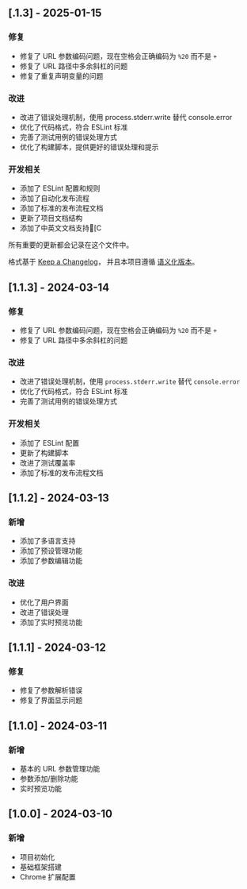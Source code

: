 
## [.1.3] - 2025-01-15

### 修复
- 修复了 URL 参数编码问题，现在空格会正确编码为 `%20` 而不是 `+`
- 修复了 URL 路径中多余斜杠的问题
- 修复了重复声明变量的问题

### 改进
- 改进了错误处理机制，使用 process.stderr.write 替代 console.error
- 优化了代码格式，符合 ESLint 标准
- 完善了测试用例的错误处理方式
- 优化了构建脚本，提供更好的错误处理和提示

### 开发相关
- 添加了 ESLint 配置和规则
- 添加了自动化发布流程
- 添加了标准的发布流程文档
- 更新了项目文档结构
- 添加了中英文文档支持[C

所有重要的更新都会记录在这个文件中。

格式基于 [Keep a Changelog](https://keepachangelog.com/zh-CN/1.0.0/)，
并且本项目遵循 [语义化版本](https://semver.org/lang/zh-CN/)。

## [1.1.3] - 2024-03-14

### 修复
- 修复了 URL 参数编码问题，现在空格会正确编码为 `%20` 而不是 `+`
- 修复了 URL 路径中多余斜杠的问题

### 改进
- 改进了错误处理机制，使用 `process.stderr.write` 替代 `console.error`
- 优化了代码格式，符合 ESLint 标准
- 完善了测试用例的错误处理方式

### 开发相关
- 添加了 ESLint 配置
- 更新了构建脚本
- 改进了测试覆盖率
- 添加了标准的发布流程文档

## [1.1.2] - 2024-03-13

### 新增
- 添加了多语言支持
- 添加了预设管理功能
- 添加了参数编辑功能

### 改进
- 优化了用户界面
- 改进了错误处理
- 添加了实时预览功能

## [1.1.1] - 2024-03-12

### 修复
- 修复了参数解析错误
- 修复了界面显示问题

## [1.1.0] - 2024-03-11

### 新增
- 基本的 URL 参数管理功能
- 参数添加/删除功能
- 实时预览功能

## [1.0.0] - 2024-03-10

### 新增
- 项目初始化
- 基础框架搭建
- Chrome 扩展配置 